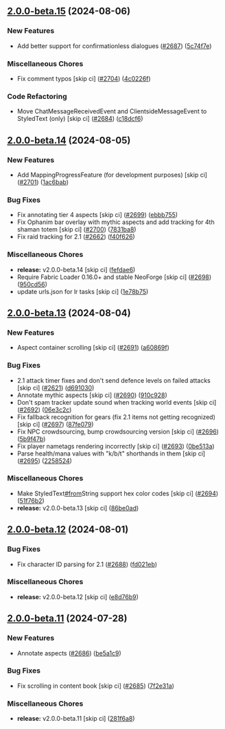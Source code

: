 ## [2.0.0-beta.15](https://github.com/Wynntils/Artemis/compare/v2.0.0-beta.14...v2.0.0-beta.15) (2024-08-06)


### New Features

* Add better support for confirmationless dialogues ([#2687](https://github.com/Wynntils/Artemis/issues/2687)) ([5c74f7e](https://github.com/Wynntils/Artemis/commit/5c74f7ecd8f95f7c14cbde24107ff21b88a96dc0))


### Miscellaneous Chores

* Fix comment typos [skip ci] ([#2704](https://github.com/Wynntils/Artemis/issues/2704)) ([4c0226f](https://github.com/Wynntils/Artemis/commit/4c0226f60239bb6bda806d3109da5721f20ff0df))


### Code Refactoring

* Move ChatMessageReceivedEvent and ClientsideMessageEvent to StyledText (only) [skip ci] ([#2684](https://github.com/Wynntils/Artemis/issues/2684)) ([c18dcf6](https://github.com/Wynntils/Artemis/commit/c18dcf65c8a2647c491ad4fd44b18c9fb591b2f2))

## [2.0.0-beta.14](https://github.com/Wynntils/Artemis/compare/v2.0.0-beta.13...v2.0.0-beta.14) (2024-08-05)


### New Features

* Add MappingProgressFeature (for development purposes) [skip ci] ([#2701](https://github.com/Wynntils/Artemis/issues/2701)) ([1ac6bab](https://github.com/Wynntils/Artemis/commit/1ac6bab01c5fe437e23fd544aa73976344e4e665))


### Bug Fixes

* Fix annotating tier 4 aspects [skip ci] ([#2699](https://github.com/Wynntils/Artemis/issues/2699)) ([ebbb755](https://github.com/Wynntils/Artemis/commit/ebbb7552f8e330c91ea4efe455cc0f039c65f176))
* Fix Ophanim bar overlay with mythic aspects and add tracking for 4th shaman totem [skip ci] ([#2700](https://github.com/Wynntils/Artemis/issues/2700)) ([7831ba8](https://github.com/Wynntils/Artemis/commit/7831ba8d79104a716f26a8a3ad67f61a70785068))
* Fix raid tracking for 2.1 ([#2662](https://github.com/Wynntils/Artemis/issues/2662)) ([f40f626](https://github.com/Wynntils/Artemis/commit/f40f626694eb79f3b47d8aab7c37b82b48277742))


### Miscellaneous Chores

* **release:** v2.0.0-beta.14 [skip ci] ([fefdae6](https://github.com/Wynntils/Artemis/commit/fefdae60cb66a3dcad43987b4c0acb44fbfc216b))
* Require Fabric Loader 0.16.0+ and stable NeoForge [skip ci] ([#2698](https://github.com/Wynntils/Artemis/issues/2698)) ([950cd56](https://github.com/Wynntils/Artemis/commit/950cd56956c6125739f70f305867b13b68e4d7f1))
* update urls.json for lr tasks [skip ci] ([1e78b75](https://github.com/Wynntils/Artemis/commit/1e78b7551f14472804df94c9300bf5ff08b7b31d))

## [2.0.0-beta.13](https://github.com/Wynntils/Artemis/compare/v2.0.0-beta.12...v2.0.0-beta.13) (2024-08-04)


### New Features

* Aspect container scrolling [skip ci] ([#2691](https://github.com/Wynntils/Artemis/issues/2691)) ([a60869f](https://github.com/Wynntils/Artemis/commit/a60869f9c5648d2bac0036a87537394be8903747))


### Bug Fixes

* 2.1 attack timer fixes and don't send defence levels on failed attacks [skip ci] ([#2621](https://github.com/Wynntils/Artemis/issues/2621)) ([d691030](https://github.com/Wynntils/Artemis/commit/d691030e63f03cc6eb855f634dd8b1c04d540a77))
* Annotate mythic aspects [skip ci] ([#2690](https://github.com/Wynntils/Artemis/issues/2690)) ([910c928](https://github.com/Wynntils/Artemis/commit/910c928e483b96ff35cfeec4338e96b414877575))
* Don't spam tracker update sound when tracking world events [skip ci] ([#2692](https://github.com/Wynntils/Artemis/issues/2692)) ([06e3c2c](https://github.com/Wynntils/Artemis/commit/06e3c2c9c605bc2fd7ab0f495b5629ab59d68d30))
* Fix fallback recognition for gears (fix 2.1 items not getting recognized) [skip ci] ([#2697](https://github.com/Wynntils/Artemis/issues/2697)) ([87fe079](https://github.com/Wynntils/Artemis/commit/87fe0791c129cd583d58da20e9d593c2e2deb36d))
* Fix NPC crowdsourcing, bump crowdsourcing version [skip ci] ([#2696](https://github.com/Wynntils/Artemis/issues/2696)) ([5b9f47b](https://github.com/Wynntils/Artemis/commit/5b9f47bd197726209405c472c5c92861e909a553))
* Fix player nametags rendering incorrectly [skip ci] ([#2693](https://github.com/Wynntils/Artemis/issues/2693)) ([0be513a](https://github.com/Wynntils/Artemis/commit/0be513a0be909023a2aee837231182df61b9104d))
* Parse health/mana values with "k/b/t" shorthands in them [skip ci] ([#2695](https://github.com/Wynntils/Artemis/issues/2695)) ([2258524](https://github.com/Wynntils/Artemis/commit/22585243211c468e7f9cf560ee1b4fc9c03e1626))


### Miscellaneous Chores

* Make StyledText[#from](https://github.com/Wynntils/Artemis/issues/from)String support hex color codes [skip ci] ([#2694](https://github.com/Wynntils/Artemis/issues/2694)) ([51f76b2](https://github.com/Wynntils/Artemis/commit/51f76b26e00e9d1d5930788ea32df64d314d5b23))
* **release:** v2.0.0-beta.13 [skip ci] ([86be0ad](https://github.com/Wynntils/Artemis/commit/86be0adf0e0cca422c5bab691c3632691f3281ce))

## [2.0.0-beta.12](https://github.com/Wynntils/Artemis/compare/v2.0.0-beta.11...v2.0.0-beta.12) (2024-08-01)


### Bug Fixes

* Fix character ID parsing for 2.1 ([#2688](https://github.com/Wynntils/Artemis/issues/2688)) ([fd021eb](https://github.com/Wynntils/Artemis/commit/fd021ebfb6c48ae62578a9c3af155c5d0878ff69))


### Miscellaneous Chores

* **release:** v2.0.0-beta.12 [skip ci] ([e8d76b9](https://github.com/Wynntils/Artemis/commit/e8d76b9c75591ac737e5cd3ad7f7d247ca43f1aa))

## [2.0.0-beta.11](https://github.com/Wynntils/Artemis/compare/v2.0.0-beta.10...v2.0.0-beta.11) (2024-07-28)


### New Features

* Annotate aspects ([#2686](https://github.com/Wynntils/Artemis/issues/2686)) ([be5a1c9](https://github.com/Wynntils/Artemis/commit/be5a1c92b7049e985e90e95e56dd0b9ef3592fb9))


### Bug Fixes

* Fix scrolling in content book [skip ci] ([#2685](https://github.com/Wynntils/Artemis/issues/2685)) ([7f2e31a](https://github.com/Wynntils/Artemis/commit/7f2e31a4ccdf79b7c608d578645837f8c55709f9))


### Miscellaneous Chores

* **release:** v2.0.0-beta.11 [skip ci] ([281f6a8](https://github.com/Wynntils/Artemis/commit/281f6a88421b8e25b7b13461767ceb998123c20f))

